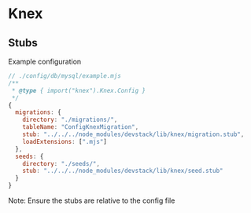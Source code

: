 # Knex

## Stubs

Example configuration

```js
// ./config/db/mysql/example.mjs
/**
 * @type { import("knex").Knex.Config }
 */
{
  migrations: {
    directory: "./migrations/",
    tableName: "ConfigKnexMigration",
    stub: "../../../node_modules/devstack/lib/knex/migration.stub",
    loadExtensions: [".mjs"]
  },
  seeds: {
    directory: "./seeds/",
    stub: "../../../node_modules/devstack/lib/knex/seed.stub"
  }
}
```

Note: Ensure the stubs are relative to the config file
